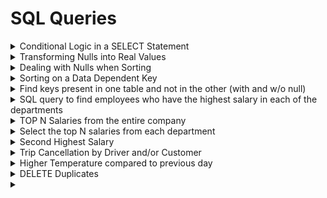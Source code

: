  
# SQL Queries

<details>
	<summary> Conditional Logic in a SELECT Statement </summary>
Q :
PROBLEM
You want to perform IF-ELSE operations on values in your SELECT statement. For example, you would like to produce a result set such that, if an employee is paid $2000 or less, a message of “UNDERPAID” is returned, if an employee is paid $4000 or more, a message of “OVERPAID” is returned,
if they make somewhere in between, then “OK” is returned. The result set should look like this:
	
```
	ENAME             SAL  STATUS
	---------- ----------  ---------
	SMITH             800  UNDERPAID
	ALLEN            1600  UNDERPAID
	WARD             1250  UNDERPAID
	JONES            2975  OK
	MARTIN           1250  UNDERPAID
	BLAKE            2850  OK
	CLARK            2450  OK
	SCOTT            3000  OK
	KING             5000  OVERPAID
	TURNER           1500  UNDERPAID
	ADAMS            1100  UNDERPAID
	JAMES             950  UNDERPAID
	FORD            3000   OK
	MILLER          1300   UNDERPAID
```  
  
  Ans 
  ```
  1 select ename,sal,
	2        case when sal <= 2000 then 'UNDERPAID'
	3             when sal >= 4000 then 'OVERPAID'
	4             else 'OK'
	5        end as status
	6   from emp
  ```
 </details>
 
 
 
<details>
	<summary> Transforming Nulls into Real Values </summary>
	
**PROBLEM**
You have rows that contain nulls and would like to return non-null values in place of those nulls.

**SOLUTION**
Use the function COALESCE to substitute real values for nulls:

	1 select coalesce(comm,0)
	2   from emp
	
</details>
 
 
<details>
	<summary>Dealing with Nulls when Sorting</summary>
PROBLEM
You want to sort results from EMP by COMM, but the field is nullable. You need a way to specify whether nulls sort last:

	ENAME              SAL        COMM
	----------  ----------  ----------
	TURNER            1500           0
	ALLEN             1600         300
	WARD              1250         500
	MARTIN            1250        1400
	SMITH              800
	JONES             2975
	JAMES              950
	MILLER            1300
	FORD              3000
	ADAMS             1100
	BLAKE             2850
	CLARK             2450
	SCOTT             3000
	KING              5000
or whether they sort first:

	ENAME              SAL        COMM
	----------  ----------  ----------
	SMITH              800
	JONES             2975
	CLARK             2450
	BLAKE             2850
	SCOTT             3000
	KING              5000
	JAMES              950
	MILLER            1300
	FORD              3000
	ADAMS             1100
	MARTIN            1250        1400
	WARD              1250         500
	ALLEN             1600         300
	TURNER            1500           0
SOLUTION

Depending on how you want the data to look (and how your particular RDBMS sorts NULL values), you can sort the nullable column in ascending or descending order:

	1 select ename,sal,comm
	2   from emp
	3  order by 3

	1 select ename,sal,comm
	2   from emp
	3  order by 3 desc
	
This solution puts you in a position such that if the nullable column contains non-NULL values, they will be sorted in ascending or descending order as well, according to what you ask for; this may or may not what you have in mind. If instead you would like to sort NULL values differently than non-NULL values, for example, you want to sort non-NULL values in ascending or descending order and all NULL values last, you can use a CASE expression to conditionally sort the column.

DB2, MySQL, PostgreSQL, and SQL Server
Use a CASE expression to “flag” when a value is NULL. The idea is to have a flag with two values: one to represent NULLs, the other to represent non-NULLs. Once you have that, simply add this flag column to the ORDER BY clause. You’ll easily be able to control whether NULL values are sorted first or last without interfering with non-NULL values:

	/* NON-NULL COMM SORTED ASCENDING, ALL NULLS LAST */
	1  select ename,sal,comm
	2    from (
	3  select ename,sal,comm,
	4         case when comm is null then 0 else 1 end as is_null
	5    from emp
	6         ) x
	7    order by is_null desc,comm

	ENAME     SAL        COMM
	------  -----  ----------
	TURNER   1500           0
	ALLEN    1600         300
	WARD     1250         500
	MARTIN   1250        1400
	SMITH     800
	JONES    2975
	JAMES     950
	MILLER   1300
	FORD     3000
	ADAMS    1100
	BLAKE    2850
	CLARK    2450
	SCOTT    3000
	KING     5000

	/* NON-NULL COMM SORTED DESCENDING, ALL NULLS LAST */

	
	1  select ename,sal,comm
	2    from (
	3  select ename,sal,comm,
	4         case when comm is null then 0 else 1 end as is_null
	5    from emp
	6         ) x
	7   order by is_null desc,comm desc

	ENAME     SAL        COMM
	------  -----  ----------
	MARTIN   1250        1400
	WARD     1250         500
	ALLEN    1600         300
	TURNER   1500           0
	SMITH     800
	JONES    2975
	JAMES     950
	MILLER   1300
	FORD     3000
	ADAMS    1100
	BLAKE    2850
	CLARK    2450
	SCOTT    3000
	KING     5000

	/* NON-NULL COMM SORTED ASCENDING, ALL NULLS FIRST */

	
	1 select ename,sal,comm
	2   from (
	3 select ename,sal,comm,
	4        case when comm is null then 0 else 1 end as is_null
	5   from emp
	6        ) x
	7  order by is_null,comm

	ENAME    SAL       COMM
	------ ----- ----------
	SMITH    800
	JONES   2975
	CLARK   2450
	BLAKE   2850
	SCOTT   3000
	KING    5000
	JAMES    950
	MILLER  1300
	FORD    3000
	ADAMS   1100           
	TURNER  1500          0
	ALLEN   1600        300
	WARD    1250        500
	MARTIN  1250       1400

	/* NON-NULL COMM SORTED DESCENDING, ALL NULLS FIRST */

	
	1  select ename,sal,comm
	2    from (
	3  select ename,sal,comm,
	4         case when comm is null then 0 else 1 end as is_null
	5    from emp
	6         ) x
	7   order by is_null,comm desc

	ENAME    SAL       COMM
	------ ----- ----------
	SMITH    800
	JONES   2975
	CLARK   2450
	BLAKE   2850
	SCOTT   3000
	KING    5000
	JAMES    950
	MILLER  1300
	FORD    3000
	ADAMS   1100
	MARTIN  1250       1400
	WARD    1250        500
	ALLEN   1600        300
	TURNER  1500          0
</details>


<details>
	<summary> Sorting on a Data Dependent Key </summary>
PROBLEM
You want to sort based on some conditional logic. For example: if JOB is “SALESMAN” you want to sort on COMM; otherwise, you want to sort by SAL. You want to return the following result set:

	ENAME             SAL JOB             COMM
	---------- ---------- --------- ----------
	TURNER           1500  SALESMAN          0
	ALLEN            1600  SALESMAN        300
	WARD             1250  SALESMAN        500
	SMITH             800  CLERK
	JAMES             950  CLERK
	ADAMS            1100  CLERK
	MILLER           1300  CLERK
	MARTIN           1250  SALESMAN       1400
	CLARK            2450  MANAGER
	BLAKE            2850  MANAGER
	JONES            2975  MANAGER
	SCOTT            3000  ANALYST
	FORD             3000  ANALYST
	KING             5000  PRESIDENT
SOLUTION
Use a CASE expression in the ORDER BY clause:

	1 select ename,sal,job,comm
	2   from emp
	3  order by case when job = 'SALESMAN' then comm else sal end
DISCUSSION
You can use the CASE expression to dynamically change how results are sorted. The values passed to the ORDER BY look as follows:

	select ename,sal,job,comm,
	       case when job = 'SALESMAN' then comm else sal end as ordered
	  from emp
	 order by 5

	ENAME             SAL JOB             COMM    ORDERED
	---------- ---------- --------- ---------- ----------
	TURNER           1500 SALESMAN           0          0
	ALLEN            1600 SALESMAN         300        300
	WARD1             250 SALESMAN         500        500
	SMITH             800 CLERK                       800
	JAMES             950 CLERK                       950
	ADAMS            1100 CLERK                      1100
	MILLER           1300 CLERK                      1300
	MARTIN           1250 SALESMAN        1400       1400
	CLARK2            450 MANAGER                    2450
	BLAKE2            850 MANAGER                    2850
	JONES2            975 MANAGER                    2975
	SCOTT            3000 ANALYST                    3000
	FORD             3000 ANALYST                    3000
	KING             5000 PRESIDENT                  5000
	
</details>

<details>
	<summary> Find keys present in one table and not in the other (with and w/o null)</summary>
	
	select distinct deptno
	  from dept
	 where deptno not in (select deptno from emp)


	select d.deptno
	  from dept d
	 where not exists (
	   select 1
	     from emp e
	    where d.deptno = e.deptno
	)
	
</details>

<details>
	<summary> SQL query to find employees who have the highest salary in each of the departments </summary>
	
# Write a SQL query to find employees who have the highest salary in each of the departments. For the above tables, your SQL query should return the following rows (order of rows does not matter).

```
SELECT 
    Department.name as 'Department',
    Employee.name as 'Employee',
    Employee.Salary 
FROM 
    Employee
    JOIN 
    Department
    ON (Employee.DepartmentId = Department.Id)
WHERE
    (Employee.DepartmentId, Employee.Salary) IN
    (   SELECT
            DepartmentId, MAX(SALARY)
        FROM
            Employee
        GROUP BY DepartmentId
        );
```
</details>


<details>
	<summary>TOP N Salaries from the entire company</summary>
	
```
SELECT DISTINCT Salary
FROM Employee A
WHERE 3 >= (SELECT COUNT(DISTINCT Salary) FROM Employee B WHERE A.Salary >= B.Salary)
ORDER BY A.Salary DESC;
```

</details>

<details>
	<summary> Select the top N salaries from each department </summary>


```
SELECT E.Name as 'Employee',
E.Salary,
D.Name as 'Department'
FROM
Employee E
JOIN
Department D
ON(E.DepartmentId = D.Id)
WHERE (
    
    3 > (
        SELECT COUNT(DISTINCT E2.Salary)
        FROM Employee E2 
        WHERE E2.Salary > E.Salary
        AND E.DepartmentId = E2.DepartmentId
    )
);
```

</details>

<details>
	<summary> Second Highest Salary </summary>

```
select max(salary) as 'SecondHighestSalary'
from Employee 
where salary not in (select max(salary) from Employee);
```

General for Nth max for max we sort in DESC, for min it would be ASC
For, OFFSET it is the index from which it will start displaying the answer so if result is 
`300,200,100`
If I say OFFSET is 1 and LIMIT is 1 it will display the second highest which is `200`.
If I say OFFSET is 2 and LIMIT is 1 it will display the third highest salary which is `100`.

```
Select (SELECT DISTINCT
    Salary
FROM
    Employee
ORDER BY Salary DESC
LIMIT 1 OFFSET 1) AS 'SecondHighestSalary'
```

</details>
 
 
<details>
	<summary> Trip Cancellation by Driver and/or Customer</summary>

```
SELECT
    Trips.Request_at as 'Day',
    round(sum(case when Trips.Status like 'cancelled_%' then 1 else 0 end)/count(*) ,2) as 'Cancellation Rate'
    FROM Trips
    JOIN
    Users
    ON(Trips.Client_Id = Users.Users_Id and Users.Banned='No')
WHERE Trips.Request_at BETWEEN '2013-10-01' AND '2013-10-03'
GROUP BY Trips.Request_at
```
	
</details>

<details>
	<summary>Higher Temperature compared to previous day</summary>
	
**Given a Weather table, write a SQL query to find all dates' Ids with higher temperature compared to its previous (yesterday's) dates.**
	
```
select w.Id from Weather w
join Weather w1
on (DATEDIFF(w.RecordDate, w1.RecordDate)=1)
where w.Temperature > w1.Temperature;
```

</details>


<details>
	<summary>DELETE Duplicates </summary>

**Write a SQL query to delete all duplicate email entries in a table named Person, keeping only unique emails based on its smallest Id.**
	
```
DELETE p1 from person p1,
    Person p2
WHERE
    p1.Email = p2.Email and p1.Id > p2.Id;
```
</details>

<details>
	<summary> </summary>
</details>



